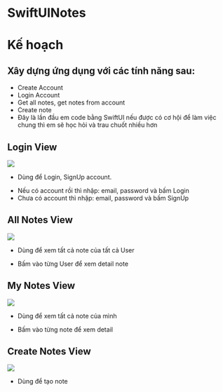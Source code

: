 # SwiftUINotes

# Kế hoạch

## Xây dựng ứng dụng với các tính năng sau:

- Create Account
- Login Account
- Get all notes, get notes from account
- Create note
- Đây là lần đầu em code bằng SwiftUI nếu được có cơ hội để làm việc chung thì em sẽ học hỏi và trau chuốt nhiều hơn

## Login View

![](login-view.png)

- Dùng để Login, SignUp account.

* Nếu có account rồi thì nhập: email, password và bấm Login
* Chưa có account thì nhập: email, password và bấm SignUp

## All Notes View

![](all-user-notes.png)

- Dùng để xem tất cả note của tất cả User

* Bấm vào từng User để xem detail note

## My Notes View

![](my-notes.png)

- Dùng để xem tất cả note của mình

* Bấm vào từng note để xem detail

## Create Notes View

![](create-note.png)

- Dùng để tạo note
